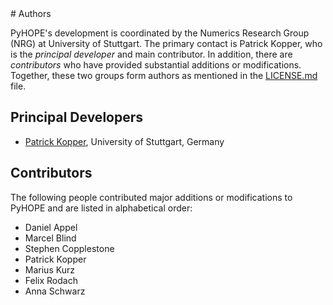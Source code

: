 <div class="no-extra-css"></div>
# Authors

PyHOPE's development is coordinated by the Numerics Research Group (NRG) at 
University of Stuttgart. The primary contact is Patrick Kopper, who is the *principal developer*
and main contributor. In addition, there are *contributors* who have
provided substantial additions or modifications. Together, these two groups form
authors as mentioned in the [LICENSE.md](LICENSE.md) file.

## Principal Developers
* [Patrick Kopper](https://www.iag.uni-stuttgart.de/en/institute/team/Kopper-00001/),
  University of Stuttgart, Germany

## Contributors
The following people contributed major additions or modifications to PyHOPE and
are listed in alphabetical order:

* Daniel Appel
* Marcel Blind
* Stephen Copplestone
* Patrick Kopper
* Marius Kurz
* Felix Rodach
* Anna Schwarz
